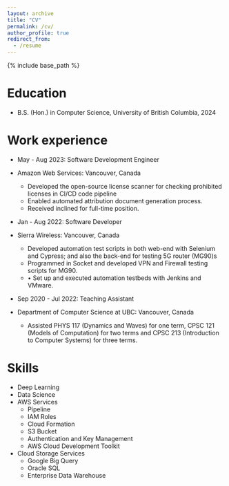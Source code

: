 ```yaml
---
layout: archive
title: "CV"
permalink: /cv/
author_profile: true
redirect_from:
  - /resume
---
```


{% include base_path %}

Education
======
* B.S. (Hon.) in Computer Science, University of British Columbia, 2024

Work experience
======
* May - Aug 2023: Software Development Engineer
* Amazon Web Services: Vancouver, Canada
  * Developed the open-source license scanner for checking prohibited licenses in CI/CD code pipeline
  * Enabled automated attribution document generation process.
  * Received inclined for full-time position.

* Jan - Aug 2022: Software Developer
* Sierra Wireless: Vancouver, Canada
  * Developed automation test scripts in both web-end with Selenium and Cypress; and also the back-end for testing 5G router (MG90)s
  * Programmed in Socket and developed VPN and Firewall testing scripts for MG90.
  * •	Set up and executed automation testbeds with Jenkins and VMware.

* Sep 2020 - Jul 2022: Teaching Assistant
* Department of Computer Science at UBC: Vancouver, Canada
  * Assisted PHYS 117 (Dynamics and Waves) for one term, CPSC 121 (Models of Computation) for two terms and CPSC 213 (Introduction to Computer Systems) for three terms.
  
Skills
======
* Deep Learning
* Data Science
* AWS Services
  * Pipeline
  * IAM Roles
  * Cloud Formation
  * S3 Bucket
  * Authentication and Key Management
  * AWS Cloud Development Toolkit
* Cloud Storage Services
  * Google Big Query
  * Oracle SQL
  * Enterprise Data Warehouse

<!-- Publications
======
  <ul>{% for post in site.publications %}
    {% include archive-single-cv.html %}
  {% endfor %}</ul>
  
Talks
======
  <ul>{% for post in site.talks %}
    {% include archive-single-talk-cv.html %}
  {% endfor %}</ul>
  
Teaching
======
  <ul>{% for post in site.teaching %}
    {% include archive-single-cv.html %}
  {% endfor %}</ul>
  
Service and leadership
======
* Currently signed in to 43 different slack teams -->
